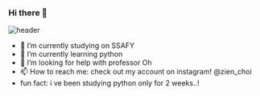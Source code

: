 ### Hi there 👋

![header](https://capsule-render.vercel.app/api?type=wave&color=auto&height=400&section=header&text=Choi%20JiEun&fontSize=100)


- 🔭 I’m currently studying on SSAFY
- 🌱 I’m currently learning python
- 🤔 I’m looking for help with professor Oh
- 📫 How to reach me: check out my account on instagram! @zien_choi
- fun fact: i ve been studying python only for 2 weeks..!
